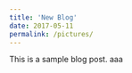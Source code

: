 ```yaml
---
title: 'New Blog'
date: 2017-05-11
permalink: /pictures/
---
```


This is a sample blog post. 
aaa

